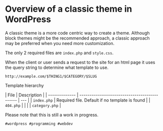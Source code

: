 # Overview of a classic theme in WordPress

A classic theme is a more code centric way to create a theme. Although
block themes might be the recommended approach, a classic approach may
be preferred when you need more customization.

The only 2 required files are `index.php` and `style.css`.

When the client or user sends a request to the site for an html page it
uses the query string to determine what template to use.

```
http://example.com/$THING1/$CATEGORY/$SLUG
```

Template hierarchy

| File           | Description                                    |
| -------------- | ---------------------------------------------- | --- |
| `index.php`    | Required file. Default if no template is found |
| `404.php`      |                                                |     |
| `category.php` |

Please note that this is still a work in progress.

    #wordpress #programming #webdev
